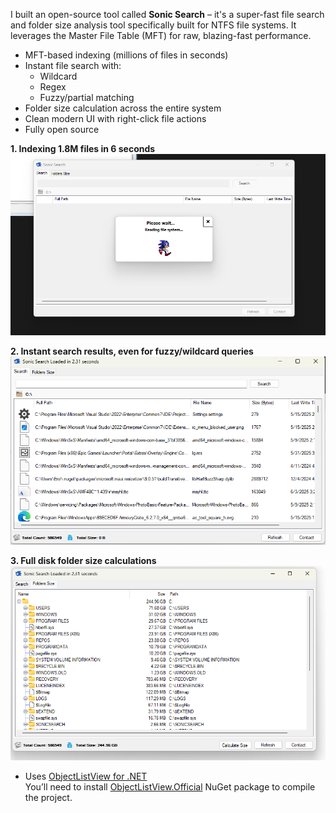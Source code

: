  I built an open-source tool called **Sonic Search** – it's a super-fast file search and folder size analysis tool specifically built for NTFS file systems. It leverages the Master File Table (MFT) for raw, blazing-fast performance.


- MFT-based indexing (millions of files in seconds)
- Instant file search with:
  - Wildcard
  - Regex
  - Fuzzy/partial matching
- Folder size calculation across the entire system
- Clean modern UI with right-click file actions
- Fully open source







**1. Indexing 1.8M files in 6 seconds**  
![Performance](screenshots/performance1.png)

**2. Instant search results, even for fuzzy/wildcard queries**  
![Search](screenshots/performance2.png)

**3. Full disk folder size calculations**  
![Folder Size](screenshots/foldersize1.png)

  
- Uses [ObjectListView for .NET](https://objectlistview.sourceforge.net/cs/index.html)  
 You’ll need to install [ObjectListView.Official](https://www.nuget.org/packages/ObjectListView.Official/) NuGet package to compile the project.





